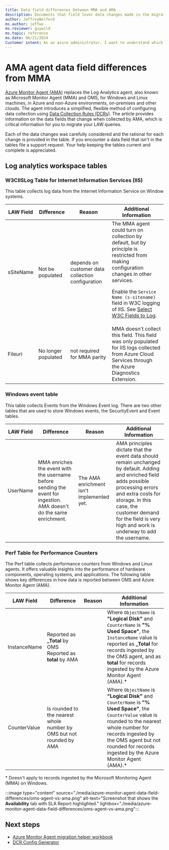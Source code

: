 ```yaml
---
title: Data field differences between MMA and AMA 
description: Documents that field lever data changes made in the migration.
author: JeffreyWolford
ms.author: jeffwo
ms.reviewer: guywild
ms.topic: reference
ms.date: 06/21/2024
Customer intent: As an azure administrator, I want to understand which Log Analytics Workspace queries I may need to update after AMA migration.
---
```


# AMA agent data field differences from MMA

[Azure Monitor Agent (AMA)](./agents-overview.md) replaces the Log Analytics agent, also known as Microsoft Monitor Agent (MMA) and OMS, for Windows and Linux machines, in Azure and non-Azure environments, on-premises and other clouds. The agent introduces a simplified, flexible method of configuring data collection using [Data Collection Rules (DCRs)](../essentials/data-collection-rule-overview.md). The article provides information on the data fields that change when collected by AMA, which is critical information for you to migrate your LAW queries.

Each of the data changes was carefully considered and the rational for each change is provided in the table. If you encounter a data field that isn't in the tables file a support request. Your help keeping the tables current and complete is appreciated.

## Log analytics workspace tables

### W3CIISLog Table for Internet Information Services (IIS)

This table collects log data from the Internet Information Service on Window systems.

| LAW Field | Difference | Reason | Additional Information |
|-----------|------------|--------|------------------------|
| sSiteName | Not be populated | depends on customer data collection configuration | The MMA agent could turn on collection by default, but by principle is restricted from making configuration changes in other services.<p>Enable the `Service Name (s-sitename)` field in W3C logging of IIS. See [Select W3C Fields to Log](/iis/manage/provisioning-and-managing-iis/configure-logging-in-iis#select-w3c-fields-to-log).|
| Fileuri | No longer populated | not required for MMA parity | MMA doesn't collect this field. This field was only populated for IIS logs collected from Azure Cloud Services through the Azure Diagnostics Extension.|

### Windows event table

This table collects Events from the Windows Event log. There are two other tables that are used to store Windows events, the SecurityEvent and Event tables.

| LAW Field | Difference | Reason | Additional Information |
|-----------|------------|--------|------------------------|
| UserName | MMA enriches the event with the username before sending the event for ingestion. AMA doesn't do the same enrichment. | The AMA enrichment isn't implemented yet. | AMA principles dictate that the event data should remain unchanged by default. Adding and enriched field adds possible processing errors and extra costs for storage. In this case, the customer demand for the field is very high and work is underway to add the username. |

### Perf Table for Performance Counters

The Perf table collects performance counters from Windows and Linux agents. It offers valuable insights into the performance of hardware components, operating systems, and applications. The following table shows key differences in how data is reported between OMS and Azure Monitor Agent (AMA).

| LAW Field    | Difference | Reason | Additional Information |
|--------------|------------|--------|------------------------|
| InstanceName | Reported as **_Total** by OMS<br>Reported as **total** by AMA | | Where `ObjectName` is **"Logical Disk"** and `CounterName` is **"% Used Space"**, the `InstanceName` value is reported as **_Total** for records ingested by the OMS agent, and as **total** for records ingested by the Azure Monitor Agent (AMA).\* |
| CounterValue | Is rounded to the nearest whole number by OMS but not rounded by AMA | | Where `ObjectName` is **"Logical Disk"** and `CounterName` is **"% Used Space"**, the `CounterValue` value is rounded to the nearest whole number for records ingested by the OMS agent but not rounded for records ingested by the Azure Monitor Agent (AMA).\* |

\* Doesn't apply to records ingested by the Microsoft Monitoring Agent (MMA) on Windows.

:::image type="content" source="./media/azure-monitor-agent-data-field-differences/oms-agent-vs-ama.png" alt-text="Screenshot that shows the **Availability** tab with SLA Report highlighted." lightbox="./media/azure-monitor-agent-data-field-differences/oms-agent-vs-ama.png":::

## Next steps

* [Azure Monitor Agent migration helper workbook](./azure-monitor-agent-migration-helper-workbook.md)
* [DCR Config Generator](./azure-monitor-agent-migration-data-collection-rule-generator.md)

